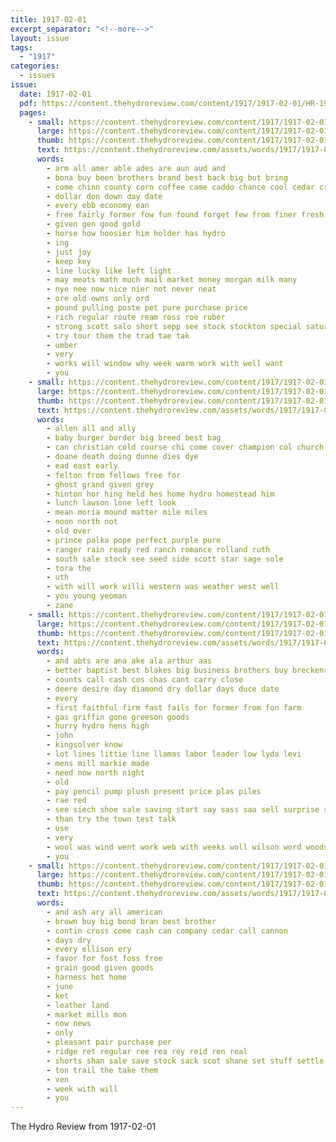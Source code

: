 ```yaml
---
title: 1917-02-01
excerpt_separator: "<!--more-->"
layout: issue
tags:
  - "1917"
categories:
  - issues
issue:
  date: 1917-02-01
  pdf: https://content.thehydroreview.com/content/1917/1917-02-01/HR-1917-02-01.pdf
  pages:
    - small: https://content.thehydroreview.com/content/1917/1917-02-01/small/HR-1917-02-01-01.jpg
      large: https://content.thehydroreview.com/content/1917/1917-02-01/large/HR-1917-02-01-01.jpg
      thumb: https://content.thehydroreview.com/content/1917/1917-02-01/thumbnails/HR-1917-02-01-01.jpg
      text: https://content.thehydroreview.com/assets/words/1917/1917-02-01/HR-1917-02-01-01.txt
      words:
        - arm all amer able ades are aun aud and
        - bona buy been brothers brand best back big but bring
        - come chinn county corn coffee came caddo chance cool cedar cream
        - dollar don down day date
        - every ebb economy ean
        - free fairly former fow fun found forget few from finer fresh fund for
        - given gen good gold
        - horse how hoosier him holder has hydro
        - ing
        - just joy
        - keep key
        - line lucky like left light
        - may meats math much mail market money morgan milk many
        - nye nee now nice nier not never neat
        - ore old owns only ord
        - pound pulling poste pet pure purchase price
        - rich regular route ream ross roe ruber
        - strong scott salo short sepp see stock stockton special saturday sat store spar stutzman self
        - try tour them the trad tae tak
        - umber
        - very
        - works will window why week warm work with well want
        - you
    - small: https://content.thehydroreview.com/content/1917/1917-02-01/small/HR-1917-02-01-02.jpg
      large: https://content.thehydroreview.com/content/1917/1917-02-01/large/HR-1917-02-01-02.jpg
      thumb: https://content.thehydroreview.com/content/1917/1917-02-01/thumbnails/HR-1917-02-01-02.jpg
      text: https://content.thehydroreview.com/assets/words/1917/1917-02-01/HR-1917-02-01-02.txt
      words:
        - allen all and ally
        - baby burger border big breed best bag
        - can christian cold course chi come cover champion col church
        - doane death doing dunne dies dye
        - ead east early
        - felton from fellows free for
        - ghost grand given grey
        - hinton hor hing held hes home hydro homestead him
        - lunch lawson lone left look
        - mean moria mound matter mile miles
        - noon north not
        - old over
        - prince palka pope perfect purple pure
        - ranger rain ready red ranch romance rolland ruth
        - south sale stock see seed side scott star sage sole
        - tora the
        - uth
        - with will work willi western was weather west well
        - you young yeoman
        - zane
    - small: https://content.thehydroreview.com/content/1917/1917-02-01/small/HR-1917-02-01-03.jpg
      large: https://content.thehydroreview.com/content/1917/1917-02-01/large/HR-1917-02-01-03.jpg
      thumb: https://content.thehydroreview.com/content/1917/1917-02-01/thumbnails/HR-1917-02-01-03.jpg
      text: https://content.thehydroreview.com/assets/words/1917/1917-02-01/HR-1917-02-01-03.txt
      words:
        - and abts are ana ake ala arthur aas
        - better baptist best blakes big business brothers buy breckenridge bills
        - counts call cash cos chas cant carry close
        - deere desire day diamond dry dollar days duce date
        - every
        - first faithful firm fast fails for former from fon farm
        - gas griffin gone greeson goods
        - hurry hydro hens high
        - john
        - kingsolver know
        - lot lines littie line llamas labor leader low lyda levi
        - mens mill markie made
        - need now north night
        - old
        - pay pencil pump plush present price plas piles
        - rae red
        - see siech shoe sale saving start say sass saa sell surprise special sum sells south
        - than try the town test talk
        - use
        - very
        - wool was wind went work web with weeks woll wilson word woods white will while
        - you
    - small: https://content.thehydroreview.com/content/1917/1917-02-01/small/HR-1917-02-01-04.jpg
      large: https://content.thehydroreview.com/content/1917/1917-02-01/large/HR-1917-02-01-04.jpg
      thumb: https://content.thehydroreview.com/content/1917/1917-02-01/thumbnails/HR-1917-02-01-04.jpg
      text: https://content.thehydroreview.com/assets/words/1917/1917-02-01/HR-1917-02-01-04.txt
      words:
        - and ash ary all american
        - brown buy big bond bran best brother
        - contin cross come cash can company cedar call cannon
        - days dry
        - every ellison ery
        - favor for fost foss free
        - grain good given goods
        - harness hot home
        - june
        - ket
        - leather land
        - market mills mon
        - now news
        - only
        - pleasant pair purchase per
        - ridge ret regular ree rea rey reid ren real
        - shorts shan sale save stock sack scot shane set stuff settle shelton see shorty
        - ton trail the take them
        - ven
        - week with will
        - you
---
```


The Hydro Review from 1917-02-01

<!--more-->

